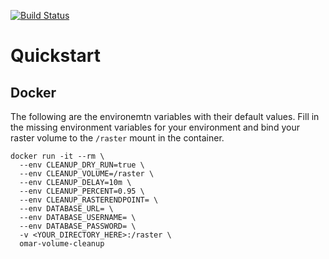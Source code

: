 [![Build Status](https://jenkins.ossim.io/buildStatus/icon?job=omar-volume-cleanup/master)](https://jenkins.ossim.io/job/omar-volume-cleanup/master)

# Quickstart

## Docker
The following are the environemtn variables with their default values.
Fill in the missing environment variables for your environment and bind 
your raster volume to the `/raster` mount in the container.
```$xslt
docker run -it --rm \
  --env CLEANUP_DRY_RUN=true \
  --env CLEANUP_VOLUME=/raster \
  --env CLEANUP_DELAY=10m \
  --env CLEANUP_PERCENT=0.95 \
  --env CLEANUP_RASTERENDPOINT= \
  --env DATABASE_URL= \
  --env DATABASE_USERNAME= \
  --env DATABASE_PASSWORD= \
  -v <YOUR_DIRECTORY_HERE>:/raster \
  omar-volume-cleanup
```